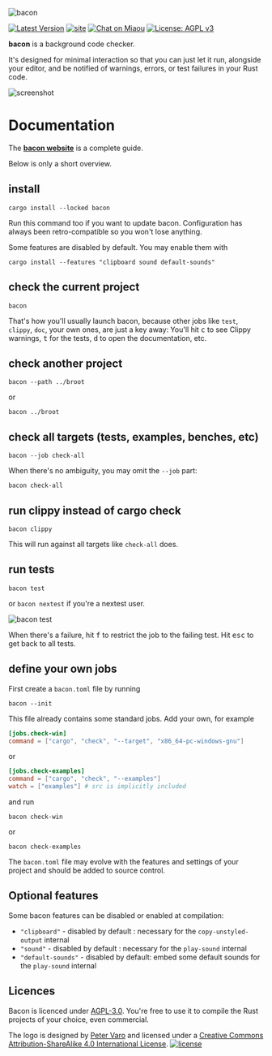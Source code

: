 ![bacon][logo]

[logo]: img/logo-text.png?raw=true "bacon"

[![Latest Version][s1]][l1] [![site][s4]][l4] [![Chat on Miaou][s2]][l2] [![License: AGPL v3][s3]][l3]

[s1]: https://img.shields.io/crates/v/bacon.svg
[l1]: https://crates.io/crates/bacon

[s2]: https://dystroy.org/chat-shield.svg
[l2]: https://miaou.dystroy.org/4683?bacon

[s3]: https://img.shields.io/badge/License-AGPL_v3-blue.svg
[l3]: https://www.gnu.org/licenses/agpl-3.0

[s4]: https://dystroy.org/dystroy-doc-pink-shield.svg
[l4]: https://dystroy.org/bacon

**bacon** is a background code checker.

It's designed for minimal interaction so that you can just let it run, alongside your editor, and be notified of warnings, errors, or test failures in your Rust code.

![screenshot](doc/screenshot.png)

# Documentation

The **[bacon website](https://dystroy.org/bacon)** is a complete guide.

Below is only a short overview.

## install

    cargo install --locked bacon

Run this command too if you want to update bacon. Configuration has always been retro-compatible so you won't lose anything.

Some features are disabled by default. You may enable them with

    cargo install --features "clipboard sound default-sounds"

## check the current project

    bacon

That's how you'll usually launch bacon, because other jobs like `test`, `clippy`, `doc`, your own ones, are just a key away: You'll hit <kbd>c</kbd> to see Clippy warnings, <kbd>t</kbd> for the tests, <kbd>d</kbd> to open the documentation, etc.


## check another project

    bacon --path ../broot

or

    bacon ../broot

## check all targets (tests, examples, benches, etc)

    bacon --job check-all

When there's no ambiguity, you may omit the `--job` part:

    bacon check-all

## run clippy instead of cargo check

    bacon clippy

This will run against all targets like `check-all` does.

## run tests

    bacon test

or `bacon nextest` if you're a nextest user.

![bacon test](doc/test.png)


When there's a failure, hit <kbd>f</kbd> to restrict the job to the failing test.
Hit <kbd>esc</kbd> to get back to all tests.

## define your own jobs

First create a `bacon.toml` file by running

    bacon --init

This file already contains some standard jobs. Add your own, for example

```toml
[jobs.check-win]
command = ["cargo", "check", "--target", "x86_64-pc-windows-gnu"]
```

or

```toml
[jobs.check-examples]
command = ["cargo", "check", "--examples"]
watch = ["examples"] # src is implicitly included
```

and run

    bacon check-win

or

    bacon check-examples

The `bacon.toml` file may evolve with the features and settings of your project and should be added to source control.

## Optional features

Some bacon features can be disabled or enabled at compilation:

* `"clipboard"` - disabled by default : necessary for the `copy-unstyled-output` internal
* `"sound"` - disabled by default : necessary for the `play-sound` internal
* `"default-sounds"` - disabled by default: embed some default sounds for the `play-sound` internal

## Licences

Bacon is licenced under [AGPL-3.0](https://www.gnu.org/licenses/agpl-3.0.en.html).
You're free to use it to compile the Rust projects of your choice, even commercial.

The logo is designed by [Peter Varo][pv] and licensed under a
[Creative Commons Attribution-ShareAlike 4.0 International License][cc-lic].
[![license][cc-img]][cc-lic]

[pv]: https://petervaro.com
[cc-lic]: https://creativecommons.org/licenses/by-sa/4.0
[cc-img]: https://i.creativecommons.org/l/by-sa/4.0/80x15.png
